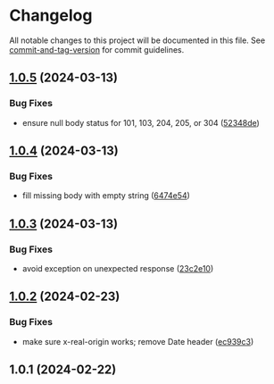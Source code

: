 # Changelog

All notable changes to this project will be documented in this file. See [commit-and-tag-version](https://github.com/absolute-version/commit-and-tag-version) for commit guidelines.

## [1.0.5](https://github.com/esroyo/bearer-proxy/compare/v1.0.4...v1.0.5) (2024-03-13)


### Bug Fixes

* ensure null body status for 101, 103, 204, 205, or 304 ([52348de](https://github.com/esroyo/bearer-proxy/commit/52348deac162d3e0df54655c570e60bc52a64711))

## [1.0.4](https://github.com/esroyo/bearer-proxy/compare/v1.0.3...v1.0.4) (2024-03-13)


### Bug Fixes

* fill missing body with empty string ([6474e54](https://github.com/esroyo/bearer-proxy/commit/6474e5414bfbfeb29a217d0bee218abea3e43721))

## [1.0.3](https://github.com/esroyo/bearer-proxy/compare/v1.0.2...v1.0.3) (2024-03-13)


### Bug Fixes

* avoid exception on unexpected response ([23c2e10](https://github.com/esroyo/bearer-proxy/commit/23c2e100d31ee13b88e1b3d6cfd4d8be8891e3ed))

## [1.0.2](https://github.com/esroyo/bearer-proxy/compare/v1.0.1...v1.0.2) (2024-02-23)


### Bug Fixes

* make sure x-real-origin works; remove Date header ([ec939c3](https://github.com/esroyo/bearer-proxy/commit/ec939c3ceb830e98e1894ee6bb7470703c4c4747))

## 1.0.1 (2024-02-22)
